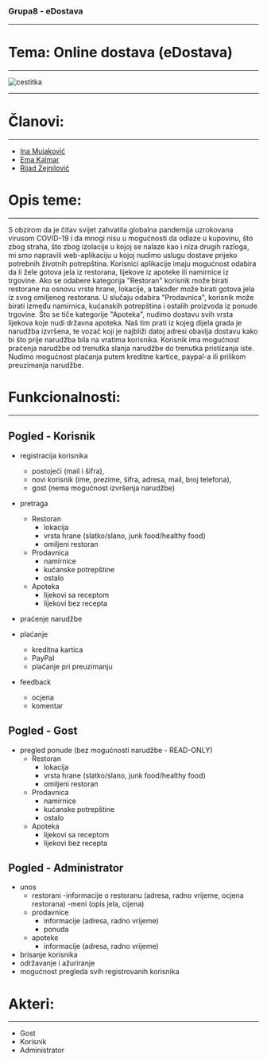 ### Grupa8 - eDostava
----------------------

# Tema: Online dostava (eDostava)

-------------------------

![cestitka](https://user-images.githubusercontent.com/73383543/111393149-75990880-86b8-11eb-9852-3ff56b5c5651.png)

-------------------------

# Članovi:

-------------------------

* [Ina Mujaković](https://github.com/inamujakovic)
* [Ema Kalmar](https://github.com/ekalmar1)
* [Rijad Zejnilović](https://github.com/Riqui10)

# Opis teme:
-------------------------

S obzirom da je čitav svijet zahvatila globalna pandemija uzrokovana virusom COVID-19 i da mnogi nisu u mogućnosti da odlaze u kupovinu, što zbog straha,
što zbog izolacije u kojoj se nalaze kao i niza drugih razloga, mi smo napravili web-aplikaciju u kojoj nudimo uslugu dostave prijeko potrebnih životnih potrepština.
Korisnici aplikacije imaju mogućnost odabira da li žele gotova jela iz restorana, lijekove iz apoteke ili namirnice iz trgovine.
Ako se odabere kategorija "Restoran" korisnik može birati restorane na osnovu vrste hrane, lokacije, a također može birati gotova jela iz svog omiljenog restorana.
U slučaju odabira "Prodavnica", korisnik može birati između namirnica, kućanskih potrepština i ostalih proizvoda iz ponude trgovine.
Što se tiče kategorije "Apoteka", nudimo dostavu svih vrsta lijekova koje nudi državna apoteka.
Naš tim prati iz kojeg dijela grada je narudžba izvršena, te vozač koji je najbliži datoj adresi obavlja dostavu kako bi što prije narudžba bila na vratima korisnika.
Korisnik ima mogućnost praćenja narudžbe od trenutka slanja narudžbe do trenutka pristizanja iste.
Nudimo mogućnost plaćanja putem kreditne kartice, paypal-a ili prilikom preuzimanja narudžbe. 

# Funkcionalnosti:
--------------------------

## Pogled - Korisnik
* registracija korisnika 
	- postojeći (mail i šifra),
	- novi korisnik (ime, prezime, šifra, adresa, mail, broj telefona),
	- gost (nema mogućnost izvršenja narudžbe)
* pretraga
	- Restoran
		- lokacija
		- vrsta hrane (slatko/slano, junk food/healthy food)
		- omiljeni restoran
	- Prodavnica
		- namirnice
		- kućanske potrepštine
		- ostalo
	- Apoteka
		- lijekovi sa receptom
		- lijekovi bez recepta  
 
* praćenje narudžbe
* plaćanje
	- kreditna kartica
	- PayPal
	- plaćanje pri preuzimanju
* feedback
	- ocjena
	- komentar

## Pogled - Gost
* pregled ponude (bez mogućnosti narudžbe - READ-ONLY)
	- Restoran
		- lokacija
		- vrsta hrane (slatko/slano, junk food/healthy food)
		- omiljeni restoran
	- Prodavnica
		- namirnice
		- kućanske potrepštine
		- ostalo
	- Apoteka
		- lijekovi sa receptom
		- lijekovi bez recepta

## Pogled - Administrator
* unos
	- restorani
		-informacije o restoranu (adresa, radno vrijeme, ocjena restorana)
		-meni (opis jela, cijena)
	- prodavnice
		- informacije (adresa, radno vrijeme)
		- ponuda
	- apoteke
		- informacije (adresa, radno vrijeme)
* brisanje korisnika
* održavanje i ažuriranje 
* mogućnost pregleda svih registrovanih korisnika

# Akteri:
--------------------------

* Gost
* Korisnik
* Administrator
